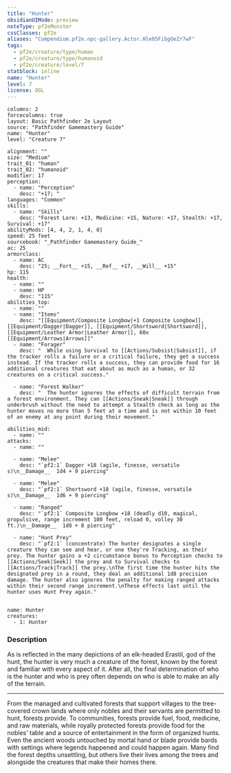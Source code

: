 ```yaml
---
title: "Hunter"
obsidianUIMode: preview
noteType: pf2eMonster
cssClasses: pf2e
aliases: "Compendium.pf2e.npc-gallery.Actor.Hle05FibgOeZr7wF" 
tags:
  - pf2e/creature/type/human
  - pf2e/creature/type/humanoid
  - pf2e/creature/level/7
statblock: inline
name: "Hunter"
level: 7
license: OGL
---
```


```statblock
columns: 2
forcecolumns: true
layout: Basic Pathfinder 2e Layout
source: "Pathfinder Gamemastery Guide"
name: "Hunter"
level: "Creature 7"

alignment: ""
size: "Medium"
trait_01: "human"
trait_02: "humanoid"
modifier: 17
perception:
  - name: "Perception"
    desc: "+17; "
languages: "Common"
skills:
  - name: "Skills"
    desc: "Forest Lore: +13, Medicine: +15, Nature: +17, Stealth: +17, Survival: +17"
abilityMods: [4, 4, 2, 1, 4, 0]
speed: 25 feet
sourcebook: "_Pathfinder Gamemastery Guide_"
ac: 25
armorclass:
  - name: AC
    desc: "25; __Fort__ +15, __Ref__ +17, __Will__ +15"
hp: 115
health:
  - name: ""
  - name: HP
    desc: "115"
abilities_top:
  - name: ""
  - name: "Items"
    desc: "[[Equipment/Composite Longbow|+1 Composite Longbow]], [[Equipment/Dagger|Dagger]], [[Equipment/Shortsword|Shortsword]], [[Equipment/Leather Armor|Leather Armor]], 60x [[Equipment/Arrows|Arrows]]"
  - name: "Forager"
    desc: "  While using Survival to [[Actions/Subsist|Subsist]], if the tracker rolls a failure or a critical failure, they get a success instead. If the tracker rolls a success, they can provide food for 16 additional creatures that eat about as much as a human, or 32 creatures on a critical success."

  - name: "Forest Walker"
    desc: "  The hunter ignores the effects of difficult terrain from a forest environment. They can [[Actions/Sneak|Sneak]] through underbrush without the need to attempt a Stealth check as long as the hunter moves no more than 5 feet at a time and is not within 10 feet of an enemy at any point during their movement."

abilities_mid:
  - name: ""
attacks:
  - name: ""

  - name: "Melee"
    desc: "`pf2:1` Dagger +18 (agile, finesse, versatile s)\n__Damage__  1d4 + 9 piercing"

  - name: "Melee"
    desc: "`pf2:1` Shortsword +18 (agile, finesse, versatile s)\n__Damage__  1d6 + 9 piercing"

  - name: "Ranged"
    desc: "`pf2:1` Composite Longbow +18 (deadly d10, magical, propulsive, range increment 100 feet, reload 0, volley 30 ft.)\n__Damage__  1d8 + 8 piercing"

  - name: "Hunt Prey"
    desc: "`pf2:1` (concentrate) The hunter designates a single creature they can see and hear, or one they're Tracking, as their prey. The hunter gains a +2 circumstance bonus to Perception checks to [[Actions/Seek|Seek]] the prey and to Survival checks to [[Actions/Track|Track]] the prey.\nThe first time the hunter hits the designated prey in a round, they deal an additional 1d8 precision damage. The hunter also ignores the penalty for making ranged attacks within their second range increment.\nThese effects last until the hunter uses Hunt Prey again."
 
```

```encounter-table
name: Hunter
creatures:
  - 1: Hunter
```


### Description
As is reflected in the many depictions of an elk-headed Erastil, god of the hunt, the hunter is very much a creature of the forest, known by the forest and familiar with every aspect of it. After all, the final determination of who is the hunter and who is prey often depends on who is able to make an ally of the terrain.

* * *

From the managed and cultivated forests that support villages to the tree-covered crown lands where only nobles and their servants are permitted to hunt, forests provide. To communities, forests provide fuel, food, medicine, and raw materials, while royally protected forests provide food for the nobles' table and a source of entertainment in the form of organized hunts. Even the ancient woods untouched by mortal hand or blade provide bards with settings where legends happened and could happen again. Many find the forest depths unsettling, but others live their lives among the trees and alongside the creatures that make their homes there.
